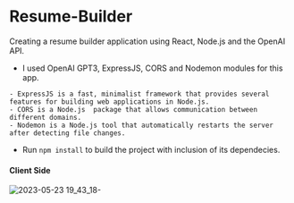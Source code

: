 # Resume-Builder
Creating a resume builder application using React, Node.js and the OpenAI API.
- I used OpenAI GPT3, ExpressJS, CORS and Nodemon modules for this app.
```
- ExpressJS is a fast, minimalist framework that provides several features for building web applications in Node.js.
- CORS is a Node.js  package that allows communication between different domains.
- Nodemon is a Node.js tool that automatically restarts the server after detecting file changes.
```
- Run ```npm install``` to build the project with inclusion of its dependecies.
#### Client Side

![2023-05-23 19_43_18-](https://github.com/Marx-wrld/Resume-Builder/assets/105711066/d3475abd-a436-40a1-a7e8-611b5a7a3ff1)
